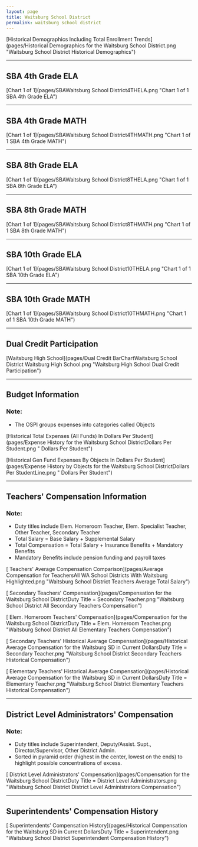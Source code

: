 ```yaml
---
layout: page
title: Waitsburg School District
permalink: waitsburg school district
---
```



[Historical Demographics Including Total Enrollment Trends](pages/Historical Demographics for the Waitsburg School District.png "Waitsburg School District Historical Demographics")

___

## SBA 4th Grade ELA

[Chart 1 of 1](pages/SBAWaitsburg School District4THELA.png "Chart 1 of 1 SBA 4th Grade ELA")


___

## SBA 4th Grade MATH

[Chart 1 of 1](pages/SBAWaitsburg School District4THMATH.png "Chart 1 of 1 SBA 4th Grade MATH")


___

## SBA 8th Grade ELA

[Chart 1 of 1](pages/SBAWaitsburg School District8THELA.png "Chart 1 of 1 SBA 8th Grade ELA")


___

## SBA 8th Grade MATH

[Chart 1 of 1](pages/SBAWaitsburg School District8THMATH.png "Chart 1 of 1 SBA 8th Grade MATH")


___

## SBA 10th Grade ELA

[Chart 1 of 1](pages/SBAWaitsburg School District10THELA.png "Chart 1 of 1 SBA 10th Grade ELA")


___

## SBA 10th Grade MATH

[Chart 1 of 1](pages/SBAWaitsburg School District10THMATH.png "Chart 1 of 1 SBA 10th Grade MATH")


___

## Dual Credit Participation

[Waitsburg High School](pages/Dual Credit BarChartWaitsburg School District Waitsburg High School.png "Waitsburg High School Dual Credit Participation")


___

## Budget Information
### Note:
- The OSPI groups expenses into categories called Objects

[Historical Total Expenses (All Funds) In Dollars Per Student](pages/Expense History for the Waitsburg School DistrictDollars Per Student.png " Dollars Per Student")

[Historical Gen Fund Expenses By Objects In Dollars Per Student](pages/Expense History by Objects for the Waitsburg School DistrictDollars Per StudentLine.png " Dollars Per Student")


___

## Teachers' Compensation Information
### Note:
- Duty titles include Elem. Homeroom Teacher, Elem. Specialist Teacher, Other Teacher, Secondary Teacher
- Total Salary = Base Salary + Supplemental Salary
- Total Compensation = Total Salary + Insurance Benefits + Mandatory Benefits
- Mandatory Benefits include pension funding and payroll taxes

[ Teachers' Average Compensation Comparison](pages/Average Compensation for TeachersAll WA School Districts With Waitsburg Highlighted.png "Waitsburg School District Teachers Average Total Salary")

[ Secondary Teachers' Compensation](pages/Compensation for the Waitsburg School DistrictDuty Title = Secondary Teacher.png "Waitsburg School District All Secondary Teachers Compensation")

[ Elem. Homeroom Teachers' Compensation](pages/Compensation for the Waitsburg School DistrictDuty Title = Elem. Homeroom Teacher.png "Waitsburg School District All Elementary Teachers Compensation")

[ Secondary Teachers' Historical Average Compensation](pages/Historical Average Compensation for the Waitsburg SD in Current DollarsDuty Title = Secondary Teacher.png "Waitsburg School District Secondary Teachers Historical Compensation")

[ Elementary Teachers' Historical Average Compensation](pages/Historical Average Compensation for the Waitsburg SD in Current DollarsDuty Title = Elementary Teacher.png "Waitsburg School District Elementary Teachers Historical Compensation")


___

## District Level Administrators' Compensation

### Note:
- Duty titles include Superintendent, Deputy/Assist. Supt., Director/Supervisor, Other District Admin.
- Sorted in pyramid order (highest in the center, lowest on the ends) to highlight possible concentrations of excess.

[ District Level Administrators' Compensation](pages/Compensation for the Waitsburg School DistrictDuty Title = District Level Administrators.png "Waitsburg School District District Level Administrators Compensation")


___

## Superintendents' Compensation History

[ Superintendents' Compensation History](pages/Historical Compensation for the Waitsburg SD in Current DollarsDuty Title = Superintendent.png "Waitsburg School District Superintendent Compensation History")

